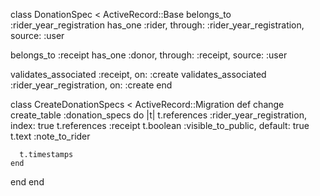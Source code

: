class DonationSpec < ActiveRecord::Base
  belongs_to :rider_year_registration
  has_one :rider, through: :rider_year_registration, source: :user
  
  belongs_to :receipt
  has_one :donor, through: :receipt, source: :user

  validates_associated :receipt, on: :create
  validates_associated :rider_year_registration, on: :create
end

class CreateDonationSpecs < ActiveRecord::Migration
  def change
    create_table :donation_specs do |t|
      t.references :rider_year_registration, index: true
      t.references :receipt
      t.boolean :visible_to_public, default: true
      t.text :note_to_rider

      t.timestamps
    end
  end
end
